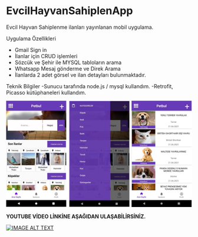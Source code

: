 # EvcilHayvanSahiplenApp
Evcil Hayvan Sahiplenme ilanları yayınlanan mobil uygulama.


Uygulama Özellikleri
- Gmail Sign in 
- İlanlar için CRUD işlemleri
- Sözcük ve Şehir ile MYSQL tabloların arama
- Whatsapp Mesaj gönderme ve Direk Arama
- İlanlarda 2 adet görsel ve ilan detayları bulunmaktadır.

Teknik Bilgiler
-Sunucu tarafında node.js / mysql kullandım.
-Retrofit, Picasso kütüphaneleri kullandım.






![](preview.jpg)





<b>YOUTUBE VİDEO LİNKİNE AŞAĞIDAN ULAŞABİLİRSİNİZ.</b>





[![IMAGE ALT TEXT](http://img.youtube.com/vi/GmpdWB4cDNc/0.jpg)](http://www.youtube.com/watch?v=GmpdWB4cDNc "Evcil Hayvan Sahiplenme Uygulaması Android
")
